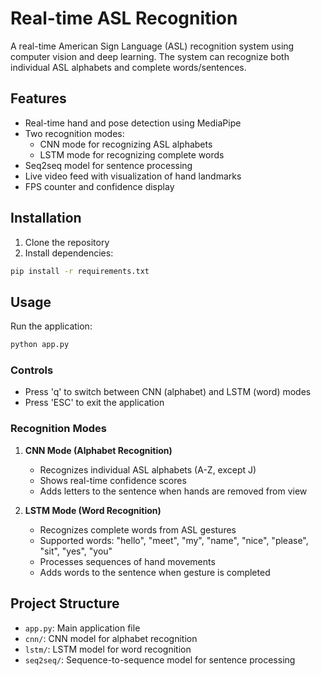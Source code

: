 # Real-time ASL Recognition

A real-time American Sign Language (ASL) recognition system using computer vision and deep learning. The system can recognize both individual ASL alphabets and complete words/sentences.

## Features

- Real-time hand and pose detection using MediaPipe
- Two recognition modes:
  - CNN mode for recognizing ASL alphabets
  - LSTM mode for recognizing complete words
- Seq2seq model for sentence processing
- Live video feed with visualization of hand landmarks
- FPS counter and confidence display

## Installation

1. Clone the repository
2. Install dependencies:

```bash
pip install -r requirements.txt
```

## Usage

Run the application:

```bash
python app.py
```

### Controls

- Press 'q' to switch between CNN (alphabet) and LSTM (word) modes
- Press 'ESC' to exit the application

### Recognition Modes

1. **CNN Mode (Alphabet Recognition)**

   - Recognizes individual ASL alphabets (A-Z, except J)
   - Shows real-time confidence scores
   - Adds letters to the sentence when hands are removed from view

2. **LSTM Mode (Word Recognition)**
   - Recognizes complete words from ASL gestures
   - Supported words: "hello", "meet", "my", "name", "nice", "please", "sit", "yes", "you"
   - Processes sequences of hand movements
   - Adds words to the sentence when gesture is completed

## Project Structure

- `app.py`: Main application file
- `cnn/`: CNN model for alphabet recognition
- `lstm/`: LSTM model for word recognition
- `seq2seq/`: Sequence-to-sequence model for sentence processing
